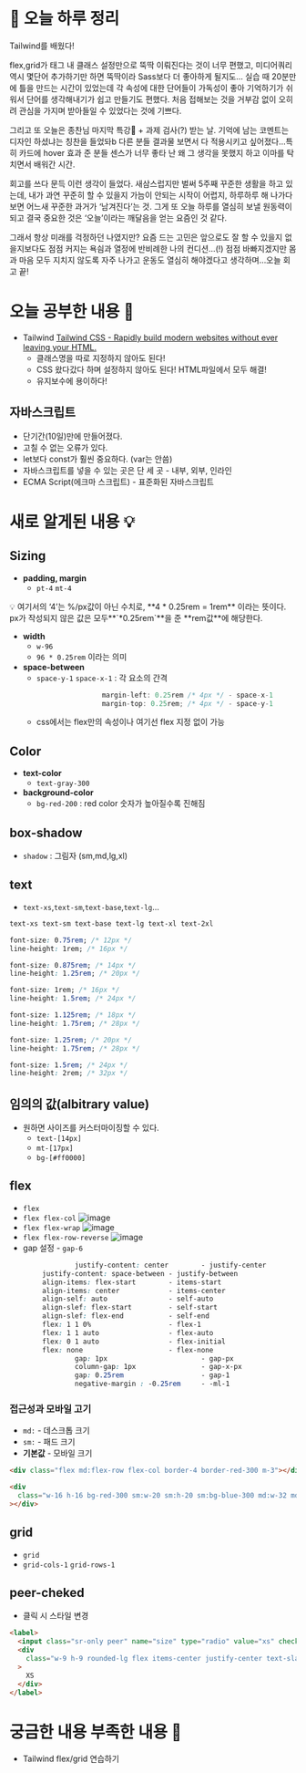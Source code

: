 # 🌳 오늘 하루 정리

Tailwind를 배웠다!

flex,grid가 태그 내 클래스 설정만으로 뚝딱 이뤄진다는 것이 너무 편했고, 미디어쿼리 역시 몇단어 추가하기만 하면 뚝딱이라 Sass보다 더 좋아하게 될지도… 실습 때 20분만에 틀을 만드는 시간이 있었는데 각 속성에 대한 단어들이 가독성이 좋아 기억하기가 쉬워서 단어를 생각해내기가 쉽고 만들기도 편했다. 처음 접해보는 것을 거부감 없이 오히려 관심을 가지며 받아들일 수 있었다는 것에 기쁘다.

그리고 또 오늘은 종찬님 마지막 특강🥹 + 과제 검사(?) 받는 날. 기억에 남는 코멘트는 디자인 하셨냐는 칭찬을 들었돠b 다른 분들 결과물 보면서 다 적용시키고 싶어졌다…특히 카드에 hover 효과 준 분들 센스가 너무 좋타 난 왜 그 생각을 못했지 하고 이마를 탁 치면서 배워간 시간.

회고를 쓰다 문득 이런 생각이 들었다. 새삼스럽지만 벌써 5주째 꾸준한 생활을 하고 있는데,
내가 과연 꾸준히 할 수 있을지 가늠이 안되는 시작이 어렵지, 하루하루 해 나가다 보면 어느새 꾸준한 과거가 ‘남겨진다’는 것. 그게 또 오늘 하루를 열심히 보낼 원동력이 되고 결국 중요한 것은 ‘오늘’이라는 깨달음을 얻는 요즘인 것 같다.

그래서 항상 미래를 걱정하던 나였지만? 요즘 드는 고민은 앞으로도 잘 할 수 있을지 없을지보다도 점점 커지는 욕싐과 열정에 반비례한 나의 컨디션…(!) 점점 바빠지겠지만 몸과 마음 모두 지치지 않도록 자주 나가고 운동도 열심히 해야겠다고 생각하며...오늘 회고 끝!

# 오늘 공부한 내용 🌼

- Tailwind
  [Tailwind CSS - Rapidly build modern websites without ever leaving your HTML.](https://tailwindcss.com/)
  - 클래스명을 따로 지정하지 않아도 된다!
  - CSS 왔다갔다 하며 설정하지 않아도 된다! HTML파일에서 모두 해결!
  - 유지보수에 용이하다!

## 자바스크립트

- 단기간(10일)만에 만들어졌다.
- 고칠 수 없는 오류가 있다.
- let보다 const가 훨씬 중요하다. (var는 안씀)
- 자바스크립트를 넣을 수 있는 곳은 단 세 곳 - 내부, 외부, 인라인
- ECMA Script(에크마 스크립트) - 표준화된 자바스크립트

# 새로 알게된 내용 💡

## Sizing

- **padding, margin**
  - `pt-4` `mt-4`

<aside>
💡 여기서의 ‘4’는 %/px값이 아닌 수치로, **4 * 0.25rem = 1rem** 이라는 뜻이다.
px가 작성되지 않은 값은 모두**`*0.25rem`**을 준 **rem값**에 해당한다.

</aside>

- **width**
  - `w-96`
  - `96 * 0.25rem` 이라는 의미
- **space-between**
  - `space-y-1` `space-x-1` : 각 요소의 간격
    ```jsx
    				margin-left: 0.25rem /* 4px */ - space-x-1
    				margin-top: 0.25rem; /* 4px */ - space-y-1
    ```
  - css에서는 flex만의 속성이나 여기선 flex 지정 없이 가능

## Color

- **text-color**
  - `text-gray-300`
- **background-color**
  - `bg-red-200` : red color 숫자가 높아질수록 진해짐

## box-shadow

- `shadow` : 그림자 (sm,md,lg,xl)

## text

- `text-xs`,`text-sm`,`text-base`,`text-lg`…

```html
text-xs text-sm text-base text-lg text-xl text-2xl
```

```css
font-size: 0.75rem; /* 12px */
line-height: 1rem; /* 16px */

font-size: 0.875rem; /* 14px */
line-height: 1.25rem; /* 20px */

font-size: 1rem; /* 16px */
line-height: 1.5rem; /* 24px */

font-size: 1.125rem; /* 18px */
line-height: 1.75rem; /* 28px */

font-size: 1.25rem; /* 20px */
line-height: 1.75rem; /* 28px */

font-size: 1.5rem; /* 24px */
line-height: 2rem; /* 32px */
```

## 임의의 값(albitrary value)

- 원하면 사이즈를 커스터마이징할 수 있다.
  - `text-[14px]`
  - `mt-[17px]`
  - `bg-[#ff0000]`

## flex

- `flex`
- `flex flex-col`
  ![image](https://user-images.githubusercontent.com/105140201/228554488-cee2b859-330e-4018-8e19-12cf518968f4.png)
- `flex flex-wrap`
  ![image](https://user-images.githubusercontent.com/105140201/228554551-5a4ab13a-c9f0-4682-acca-aef14e22dbb5.png)
- `flex flex-row-reverse`
  ![image](https://user-images.githubusercontent.com/105140201/228554609-89b68219-989f-4272-8053-9b00ded62663.png)
- gap 설정 - `gap-6`

```css
				justify-content: center        - justify-center
        justify-content: space-between - justify-between
        align-items: flex-start        - items-start
        align-items: center            - items-center
        align-self: auto               - self-auto
        align-slef: flex-start         - self-start
        align-slef: flex-end           - self-end
        flex: 1 1 0%                   - flex-1
        flex: 1 1 auto                 - flex-auto
        flex: 0 1 auto                 - flex-initial
        flex: none                     - flex-none
				gap: 1px                       - gap-px
				column-gap: 1px                - gap-x-px
				gap: 0.25rem                   - gap-1
				negative-margin : -0.25rem     - -ml-1
```

### 접근성과 모바일 고기

- `md:` - 데스크톱 크기
- `sm:` - 패드 크기
- **기본값** - 모바일 크기

```html
<div class="flex md:flex-row flex-col border-4 border-red-300 m-3"></div>
```

```html
<div
  class="w-16 h-16 bg-red-300 sm:w-20 sm:h-20 sm:bg-blue-300 md:w-32 md:h-32 md:bg-green-300"
></div>
```

## grid

- `grid`
- `grid-cols-1` `grid-rows-1`

## peer-cheked

- 클릭 시 스타일 변경

```html
<label>
  <input class="sr-only peer" name="size" type="radio" value="xs" checked />
  <div
    class="w-9 h-9 rounded-lg flex items-center justify-center text-slate-700 peer-checked:font-semibold peer-checked:bg-slate-900 peer-checked:text-white"
  >
    XS
  </div>
</label>
```

# 궁금한 내용 부족한 내용 🧐

- Tailwind flex/grid 연습하기
